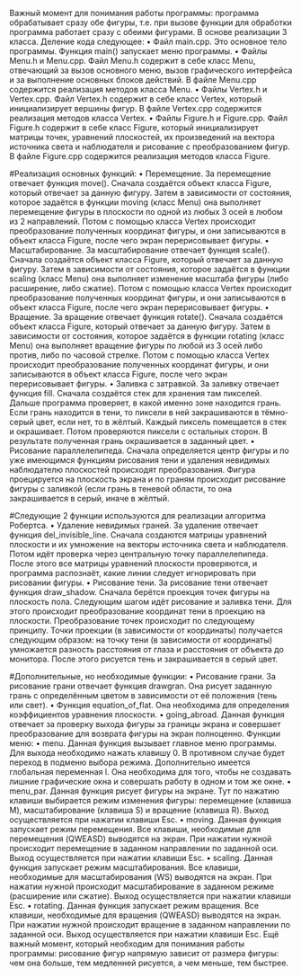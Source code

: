 Важный момент для понимания работы программы: программа обрабатывает сразу обе фигуры, т.е. при вызове функции для обработки программа работает сразу с обеими фигурами.
В основе реализации 3 класса. Деление кода следующее:
•	Файл main.cpp. Это основное тело программы. Функция main() запускает меню программы.
•	Файлы Menu.h и Menu.cpp. Файл Menu.h содержит в себе класс Menu, отвечающий за вызов основного меню, вызов графического интерфейса и за выполнение основных блоков действий. В файле Menu.cpp содержится реализация методов класса Menu.
•	Файлы Vertex.h и Vertex.cpp. Файл Vertex.h содержит в себе класс Vertex, который инициализирует вершины фигур. В файле Vertex.cpp содержится реализация методов класса Vertex.
•	Файлы Figure.h и Figure.cpp. Файл Figure.h содержит в себе класс Figure, который инициализирует матрицы точек, уравнений плоскостей, их произведений на вектора источника света и наблюдателя и рисование с преобразованием фигур. В файле Figure.cpp содержится реализация методов класса Figure.

#Реализация основных функций: 
•	Перемещение. За перемещение отвечает функция move(). Сначала создаётся объект класса Figure, который отвечает за данную фигуру. Затем в зависимости от состояния, которое задаётся в функции moving (класс Menu) она выполняет перемещение фигуры в плоскости по одной из любых 3 осей в любом из 2 направлений. Потом с помощью класса Vertex происходит преобразование полученных координат фигуры, и они записываются в объект класса Figure, после чего экран перерисовывает фигуры.
•	Масштабирование. За масштабирование отвечает функция scale(). Сначала создаётся объект класса Figure, который отвечает за данную фигуру. Затем в зависимости от состояния, которое задаётся в функции scaling (класс Menu) она выполняет изменение масштаба фигуры (либо расширение, либо сжатие). Потом с помощью класса Vertex происходит преобразование полученных координат фигуры, и они записываются в объект класса Figure, после чего экран перерисовывает фигуры.
•	Вращение. За вращение отвечает функция rotate(). Сначала создаётся объект класса Figure, который отвечает за данную фигуру. Затем в зависимости от состояния, которое задаётся в функции rotating (класс Menu) она выполняет вращение фигуры по любой из 3 осей либо против, либо по часовой стрелке. Потом с помощью класса Vertex происходит преобразование полученных координат фигуры, и они записываются в объект класса Figure, после чего экран перерисовывает фигуры.
•	Заливка с затравкой. За заливку отвечает функция fill. Сначала создаётся стек для хранения там пикселей. Дальше программа проверяет, в какой именно зоне находится грань. Если грань находится в тени, то пиксели в ней закрашиваются в тёмно-серый цвет, если нет, то в жёлтый. Каждый пиксель помещается в стек и окрашивает. Потом проверяются пиксели с остальных сторон. В результате полученная грань окрашивается в заданный цвет.
•	Рисование параллелепипеда. Сначала определяется центр фигуры и по уже имеющимся функциям рисования тени и удаления невидимых наблюдателю плоскостей происходят преобразования. Фигура проецируется на плоскость экрана и по граням происходит рисование фигуры с заливкой (если грань в теневой области, то она закрашивается в серый, иначе в жёлтый.

#Следующие 2 функции используются для реализации алгоритма Робертса.
•	Удаление невидимых граней. За удаление отвечает функция del_invisible_line. Сначала создаются матрицы уравнений плоскости и их умножение на векторы источника света и наблюдателя. Потом идёт проверка через центральную точку параллелепипеда. После этого все матрицы уравнений плоскости проверяются, и программа распознаёт, какие линии следует игнорировать при рисовании фигуры.
•	Рисование тени. За рисование тени отвечает функция draw_shadow. Сначала берётся проекция точек фигуры на плоскость пола. Следующим шагом идёт рисование и заливка тени. Для этого происходит преобразование координат тени в проекцию на плоскости. Преобразование точек происходит по следующему принципу. Точки проекции (в зависимости от координаты) получается следующим образом: на точку тени (в зависимости от координаты) умножается разность расстояния от глаза и расстояния от объекта до монитора. После этого рисуется тень и закрашивается в серый цвет.

#Дополнительные, но необходимые функции: 
•	Рисование грани. За рисование грани отвечает функция drawgran. Она рисует заданную грань с определённым цветом в зависимости от её положения (тень или свет).
•	Функция equation_of_flat. Она необходима для определения коэффициентов уравнения плоскости.
•	going_abroad. Данная функция отвечает за проверку выхода фигуры за границы экрана и совершает преобразование для возврата фигуры на экран полноценно.
Функции меню:
•	menu. Данная функция вызывает главное меню программы. Для выхода необходимо нажать клавишу 0. В противном случае будет переход в подменю выбора режима. Дополнительно имеется глобальная переменная l. Она необходима для того, чтобы не создавать лишние графические окна и совершать работу в одном и том же окне.
•	menu_par. Данная функция рисует фигуры на экране. Тут по нажатию клавиши выбирается режим изменения фигуры: перемещение (клавиша M), масштабирование (клавиша S) и вращение (клавиша R). Выход осуществляется при нажатии клавиши Esc.
•	moving. Данная функция запускает режим перемещения. Все клавиши, необходимые для перемещения (QWEASD) выводятся на экран. При нажатии нужной происходит перемещение в заданном направлении по заданной оси. Выход осуществляется при нажатии клавиши Esc.
•	scaling. Данная функция запускает режим масштабирования. Все клавиши, необходимые для масштабирования (WS) выводятся на экран. При нажатии нужной происходит масштабирование в заданном режиме (расширение или сжатие). Выход осуществляется при нажатии клавиши Esc.
•	rotating. Данная функция запускает режим вращения. Все клавиши, необходимые для вращения (QWEASD) выводятся на экран. При нажатии нужной происходит вращение в заданном направлении по заданной оси. Выход осуществляется при нажатии клавиши Esc.
Ещё важный момент, который необходим для понимания работы программы: рисование фигур напрямую зависит от размера фигуры: чем она больше, тем медленней рисуется, а чем меньше, тем быстрее.
